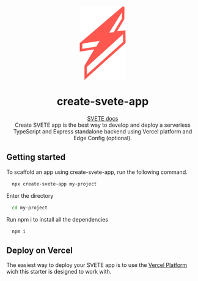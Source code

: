 <p align="center">
  <img src="https://raw.githubusercontent.com/simonepriuli/create-svete-app/54ceace9ac52612254d1467dbd47b34e3e377543/static/logo.svg" width="120px" align="center" alt="IMongo logo" />
  <h1 align="center">create-svete-app</h1>
  <p align="center">
     <a href="https://imongo.priuli.co/">SVETE docs</a> 
    <br/>
    Create SVETE app is the best way to develop and deploy a serverless TypeScript and Express standalone backend using Vercel platform and Edge Config (optional).
  </p>
</p>


## Getting started

To scaffold an app using create-svete-app, run the following command.
```bash
  npx create-svete-app my-project
```

Enter the directory
```bash
  cd my-project
```

Run npm i to install all the dependencies
```bash
  npm i
```

## Deploy on Vercel

The easiest way to deploy your SVETE app is to use the [Vercel Platform](https://vercel.com/) wich this starter is designed to work with.

